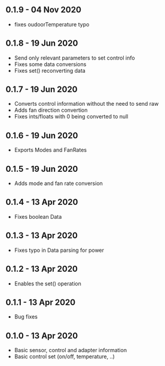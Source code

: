 ## 0.1.9 - 04 Nov 2020

- fixes oudoorTemperature typo

## 0.1.8 - 19 Jun 2020

- Send only relevant parameters to set control info
- Fixes some data conversions
- Fixes set() reconverting data

## 0.1.7 - 19 Jun 2020

- Converts control information without the need to send raw
- Adds fan direction convertion
- Fixes ints/floats with 0 being converted to null

## 0.1.6 - 19 Jun 2020

- Exports Modes and FanRates

## 0.1.5 - 19 Jun 2020

- Adds mode and fan rate conversion

## 0.1.4 - 13 Apr 2020

- Fixes boolean Data

## 0.1.3 - 13 Apr 2020

- Fixes typo in Data parsing for power

## 0.1.2 - 13 Apr 2020

- Enables the set() operation

## 0.1.1 - 13 Apr 2020

- Bug fixes

## 0.1.0 - 13 Apr 2020

- Basic sensor, control and adapter information
- Basic control set (on/off, temperature, ..)

